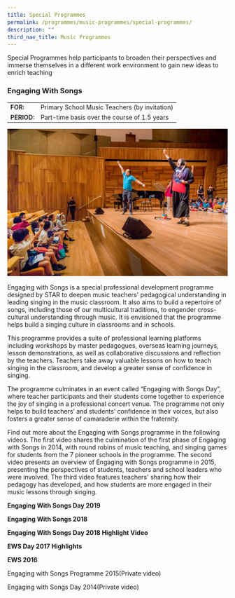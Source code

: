 ```yaml
---
title: Special Programmes
permalink: /programmes/music-programmes/special-programmes/
description: ""
third_nav_title: Music Programmes
---
```



Special Programmes help participants to broaden their perspectives and immerse themselves in a different work environment to gain new ideas to enrich teaching

### Engaging With Songs

<table style="box-sizing: border-box; width: 836px;"><colgroup style="box-sizing: border-box;"><col style="box-sizing: border-box;"><col style="box-sizing: border-box;"></colgroup><tbody style="box-sizing: border-box;"><tr style="box-sizing: border-box;"><td style="box-sizing: border-box;"><strong style="box-sizing: border-box; font-weight: 600;">FOR:</strong></td><td style="box-sizing: border-box;">Primary School Music Teachers (by invitation)</td></tr><tr style="box-sizing: border-box;"><td style="box-sizing: border-box;"><strong style="box-sizing: border-box; font-weight: 600;">PERIOD:</strong></td><td style="box-sizing: border-box;">Part-time basis over the course of 1.5 years</td></tr></tbody></table>

![1S1A8827](/images/1s1a8827.jpg)

Engaging with Songs is a special professional development programme designed by STAR to deepen music teachers' pedagogical understanding in leading singing in the music classroom. It also aims to build a repertoire of songs, including those of our multicultural traditions, to engender cross-cultural understanding through music. It is envisioned that the programme helps build a singing culture in classrooms and in schools.

This programme provides a suite of professional learning platforms including workshops by master pedagogues, overseas learning journeys, lesson demonstrations, as well as collaborative discussions and reflection by the teachers. Teachers take away valuable lessons on how to teach singing in the classroom, and develop a greater sense of confidence in singing.

The programme culminates in an event called “Engaging with Songs Day”, where teacher participants and their students come together to experience the joy of singing in a professional concert venue. The programme not only helps to build teachers’ and students’ confidence in their voices, but also fosters a greater sense of camaraderie within the fraternity.

Find out more about the Engaging with Songs programme in the following videos. The first video shares the culmination of the first phase of Engaging with Songs in 2014, with round robins of music teaching, and singing games for students from the 7 pioneer schools in the programme. The second video presents an overview of Engaging with Songs programme in 2015, presenting the perspectives of students, teachers and school leaders who were involved. The third video features teachers' sharing how their pedagogy has developed, and how students are more engaged in their music lessons through singing.

**Engaging With Songs Day 2019**

**Engaging With Songs 2018**

**Engaging With Songs Day 2018 Highlight Video**

**EWS Day 2017 Highlights**

**EWS 2016**

Engaging with Songs Programme 2015(Private video)

Engaging with Songs Day 2014(Private video)
